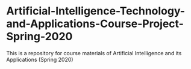 # Artificial-Intelligence-Technology-and-Applications-Course-Project-Spring-2020
This is a repository for course materials of Artificial Intelligence and its Applications (Spring 2020)
